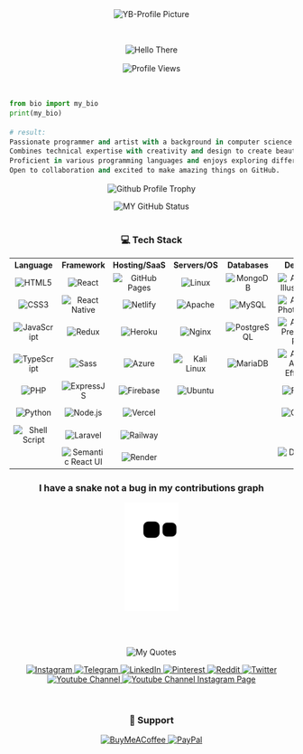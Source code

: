 <!-- Profile Thumbnail -->
<p align="center" width="100%"/>
<img align="center" src="https://github.com/whybe7/whybe7/assets/95445743/69f76d81-1216-45af-8cd6-391787e059d6" alt="YB-Profile Picture"/> 
</p>
<br>

<!-- Greeting -->
<p align="center"><img align="center" src="https://readme-typing-svg.demolab.com/?color=fe428e&center=true&lines=Hello%20There;I%27m+whybe+for+short+just+'YB'" alt="Hello There"/></p>

<!-- Profile views -->
<p align="center"> 
    <img align="center" height="25px" src="https://komarev.com/ghpvc/?username=whybe7&label=Profile%20views&color=d6094e&style=for-the-badge"         alt="Profile Views" /> 
</p>
<br>

```python
from bio import my_bio
print(my_bio)

# result:
Passionate programmer and artist with a background in computer science and fine arts.
Combines technical expertise with creativity and design to create beautiful things both in code and on paper.
Proficient in various programming languages and enjoys exploring different mediums and styles of art.
Open to collaboration and excited to make amazing things on GitHub.
```

<p align="center"/>
<img align="center" src="https://github-profile-trophy.vercel.app/?username=vvhybe&theme=radical&row=1&column=7&no-frame=true" alt="Github Profile Trophy" height="120px"/> 
</p>

<div width="100%" align="center"/>
    <img height="200px"
       src="https://github-readme-streak-stats.herokuapp.com/?user=vvhybe&theme=transparent&hide_border=false" alt="MY GitHub Status"/>
</div>

<!-- <div width="100%" align="center"/>
  <img height="160px"
       src="https://github-readme-stats.vercel.app/api/top-langs?username=whybe7&show_icons=true&locale=en&layout=compact&theme=transparent" alt="whybe7" />
  <img height="160px"
       src="https://github-readme-stats.vercel.app/api?username=whybe7&theme=transparent&hide_border=false&include_all_commits=true&count_private=true" alt="MY GitHub stats"/>
  <img height="160px"
       src="https://gtce.itsvg.in/api?username=vvhybe7&theme=transparent&hide_border=false&include_all_commits=true&count_private=true" alt="MY GitHub stats"/>
</div> -->
<br>

<!-- Tech Stack -->
<h3 align="center">💻 Tech Stack</h3>

<table align="center">
        <tr>
            <th>Language</th>
            <th>Framework</th>
            <th>Hosting/SaaS</th>
            <th>Servers/OS</th>
            <th>Databases</th>
            <th>Design</th>
            <th>Others</th>
        </tr>
        <tr>
            <!-- HTML5 -->
            <td align="center"><img src="https://img.shields.io/badge/html5-%23E34F26.svg?style=flat-square&logo=html5&logoColor=white" alt="HTML5"/></td>
            <!-- React -->
            <td align="center"><img src="https://img.shields.io/badge/react-%2320232a.svg?style=flat-square&logo=react&logoColor=%2361DAFB" alt="React"/></td>
            <!-- GitHub Pages -->
            <td align="center"><img src="https://img.shields.io/badge/github_pages-%23327FC7.svg?style=flat-square&logo=github&logoColor=white" alt="GitHub Pages"/></td>
            <!-- Linux -->
            <td align="center"><img src="https://img.shields.io/badge/linux-%23FCC624.svg?style=flat-square&logo=linux&logoColor=black" alt="Linux"/></td>
            <!-- MongoDB -->
            <td align="center"><img src="https://img.shields.io/badge/mongodb-%2347A248.svg?style=flat-square&logo=mongodb&logoColor=white" alt="MongoDB"/></td>
            <!-- Adobe Illustrator -->
            <td align="center"><img src="https://img.shields.io/badge/adobe_illustrator-%23FF9A00.svg?style=flat-square&logo=adobe-illustrator&logoColor=white" alt="Adobe Illustrator"/></td>
            <!-- GitLab -->
            <td align="center"><img src="https://img.shields.io/badge/gitlab-%23181717.svg?style=flat-square&logo=gitlab&logoColor=white" alt="GitLab"/></td>
        </tr>
        <tr>
            <!-- CSS3 -->
            <td align="center"><img src="https://img.shields.io/badge/css3-%231572B6.svg?style=flat-square&logo=css3&logoColor=white" alt="CSS3"/></td>
            <!-- React Native -->
            <td align="center"><img src="https://img.shields.io/badge/react_native-%2320232a.svg?style=flat-square&logo=react&logoColor=%2361DAFB" alt="React Native"/></td>
            <!-- Netlify -->
            <td align="center"><img src="https://img.shields.io/badge/netlify-%23000000.svg?style=flat-square&logo=netlify&logoColor=white" alt="Netlify"/></td>
            <!-- Apache -->
            <td align="center"><img src="https://img.shields.io/badge/apache-%23D42029.svg?style=flat-square&logo=apache&logoColor=white" alt="Apache"/></td>
            <!-- MySQL -->
            <td align="center"><img src="https://img.shields.io/badge/mysql-%2300f.svg?style=flat-square&logo=mysql&logoColor=white" alt="MySQL"/></td>
            <!-- Adobe Photoshop -->
            <td align="center"><img src="https://img.shields.io/badge/adobe_photoshop-%2331A8FF.svg?style=flat-square&logo=adobe-photoshop&logoColor=white" alt="Adobe Photoshop"/></td>
            <!-- Docker -->
            <td align="center"><img src="https://img.shields.io/badge/docker-%230db7ed.svg?style=flat-square&logo=docker&logoColor=white" alt="Docker"/></td>
        </tr>
        <tr>
            <!-- JavaScript -->
            <td align="center"><img src="https://img.shields.io/badge/javascript-%23323330.svg?style=flat-square&logo=javascript&logoColor=%23F7DF1E" alt="JavaScript"/></td>
            <!-- Redux -->
            <td align="center"><img src="https://img.shields.io/badge/redux-%23593d88.svg?style=flat-square&logo=redux&logoColor=white" alt="Redux"/></td>
            <!-- Heroku -->
            <td align="center"><img src="https://img.shields.io/badge/heroku-%23430098.svg?style=flat-square&logo=heroku&logoColor=white" alt="Heroku"/></td>
            <!-- Nginx -->
            <td align="center"><img src="https://img.shields.io/badge/nginx-%23009639.svg?style=flat-square&logo=nginx&logoColor=white" alt="Nginx"/></td>
            <!-- PostgreSQL -->
            <td align="center"><img src="https://img.shields.io/badge/postgresql-%23316192.svg?style=flat-square&logo=postgresql&logoColor=white" alt="PostgreSQL"/></td>
            <!-- Adobe Premiere Pro -->
            <td align="center"><img src="https://img.shields.io/badge/adobe_premiere_pro-%23EA77FF.svg?style=flat-square&logo=adobe-premiere-pro&logoColor=white" alt="Adobe Premiere Pro"/></td>
            <!-- Kubernetes -->
            <td align="center"><img src="https://img.shields.io/badge/kubernetes-%23326ce5.svg?style=flat-square&logo=kubernetes&logoColor=white" alt="Kubernetes"/></td>
        </tr>
        <tr>
            <!-- TypeScript -->
            <td align="center"><img src="https://img.shields.io/badge/typescript-%23007ACC.svg?style=flat-square&logo=typescript&logoColor=white" alt="TypeScript"/></td>
            <!-- Sass -->
            <td align="center"><img src="https://img.shields.io/badge/sass-%23CC6699.svg?style=flat-square&logo=sass&logoColor=white" alt="Sass"/></td>
            <!-- Azure -->
            <td align="center"><img src="https://img.shields.io/badge/azure-%230072C6.svg?style=flat-square&logo=azure-devops&logoColor=white" alt="Azure"/></td>
            <!-- Kali Linux -->
            <td align="center"><img src="https://img.shields.io/badge/kali_linux-%231A1A1A.svg?style=flat-square&logo=kali-linux&logoColor=white" alt="Kali Linux"/></td>
            <!-- MariaDB -->
            <td align="center"><img src="https://img.shields.io/badge/mariadb-%2300f.svg?style=flat-square&logo=mariadb&logoColor=white" alt="MariaDB"/></td>
            <!-- Adobe After Effects -->
            <td align="center"><img src="https://img.shields.io/badge/adobe_after_effects-%23FF9999.svg?style=flat-square&logo=adobe-after-effects&logoColor=white" alt="Adobe After Effects"/>               </td>
            <!-- NPM -->
            <td align="center"><img src="https://img.shields.io/badge/npm-%23000000.svg?style=flat-square&logo=npm&logoColor=white" alt="NPM"/></td>
        </tr>
        <tr>
            <!-- PHP -->
            <td align="center"><img src="https://img.shields.io/badge/php-%23777BB4.svg?style=flat-square&logo=php&logoColor=white" alt="PHP"/></td>
            <!-- Express -->
            <td align="center"><img src="https://img.shields.io/badge/express.js-%23404d59.svg?style=flat-square&logo=express&logoColor=%2361DAFB" alt="ExpressJS"/></td>
            <!-- Firebase -->
            <td align="center"><img src="https://img.shields.io/badge/firebase-%23039BE5.svg?style=flat-square&logo=firebase" alt="Firebase"/></td>
            <!-- Ubuntu -->
            <td align="center"><img src="https://img.shields.io/badge/ubuntu-%23E95420.svg?style=flat-square&logo=ubuntu&logoColor=white" alt="Ubuntu"/></td>
            <!-- Null -->
            <td></td>
            <!-- Figma -->
            <td align="center"><img src="https://img.shields.io/badge/figma-%23F24E1E.svg?style=flat-square&logo=figma&logoColor=white" alt="Figma"/></td>
            <!-- Yarn -->
            <td align="center"><img src="https://img.shields.io/badge/yarn-%232187B6.svg?style=flat-square&logo=yarn&logoColor=white" alt="Yarn"/></td>
        </tr>
        <tr>
            <!-- Python -->
            <td align="center"><img src="https://img.shields.io/badge/python-%2314354C.svg?style=flat-square&logo=python&logoColor=white" alt="Python"/></td>
            <!-- Node.js -->
            <td align="center"><img src="https://img.shields.io/badge/node.js-%2343853D.svg?style=flat-square&logo=node.js&logoColor=white" alt="Node.js"/></td>
            <!-- Vercel -->
            <td align="center"><img src="https://img.shields.io/badge/vercel-%23000000.svg?style=flat-square&logo=vercel&logoColor=white" alt="Vercel"/></td>
            <!-- NULL -->
            <td></td>
            <!-- NULL -->
            <td></td>
            <!-- Canva -->
            <td align="center"><img src="https://img.shields.io/badge/canva-%2300C4CC.svg?style=flat-square&logo=canva&logoColor=white" alt="Canva"/></td>
            <!-- Markdown -->
            <td align="center"><img src="https://img.shields.io/badge/markdown-%23000000.svg?style=flat-square&logo=markdown&logoColor=white" alt="Markdown"/></td>
        </tr>
        <tr>
            <!-- Shell Script -->
            <td align="center"><img src="https://img.shields.io/badge/shell_script-%23121011.svg?style=flat-square&logo=gnu-bash&logoColor=white" alt="Shell Script"/></td>
            <!-- Laravel -->
            <td align="center"><img src="https://img.shields.io/badge/laravel-%23FF2D20.svg?style=flat-square&logo=laravel&logoColor=white" alt="Laravel"/></td>
            <!-- railway -->
            <td align="center"><img src="https://img.shields.io/badge/railway-%23000000.svg?style=flat-square&logo=railway&logoColor=white" alt="Railway"/></td>
            <!-- NULL -->
            <td></td>
            <!-- NULL -->
            <td></td>
            <!-- NULL -->
            <td></td>
            <!-- Postman -->
            <td align="center"><img src="https://img.shields.io/badge/postman-%23FF6C37.svg?style=flat-square&logo=postman&logoColor=white" alt="Postman"/></td>
        </tr>
        <tr>
            <!-- NULL -->
            <td></td>
            <!-- Semantic React UI -->
            <td align="center"><img src="https://img.shields.io/badge/semantic--ui--react-%23535C6E.svg?style=flat-square&logo=semantic-ui-react&logoColor=white" alt="Semantic React UI"/></td>
            <!-- render -->
            <td align="center"><img src="https://img.shields.io/badge/render-%23000000.svg?style=flat-square&logo=render&logoColor=white" alt="Render"/></td>
            <!-- NULL -->
            <td></td>
            <!-- NULL -->
            <td></td>
            <!-- Dribbble -->
            <td align="center"><img src="https://img.shields.io/badge/Dribbble-EA4C89?style=flat-square&logo=dribbble&logoColor=white" alt="Dribbble"/></td>
            <!-- GIT -->
            <td align="center"><img src="https://img.shields.io/badge/git-%23EE3000.svg?style=flat-square&logo=git&logoColor=white" alt="GIT"/></td>
        </tr>
</table> 

<h3 align="center">I have a snake not a bug in my contributions graph</h3>

<p align="center"><img align="center" src="https://github.com/vvhybe/vvhybe/blob/output/github-contribution-grid-snake.svg" alt="Snake eating your contributions graph" /></p>
<br>
<br>

<!-- Quotes -->
<p align="center" width="100%">
    <img align="center" src="https://readme-typing-svg.demolab.com/?color=0e75b6&center=true&lines=The+Long+is+boring;but+the+Short+is+simple.;--;Programming+is+the+art+of+weaving;intricate+lines+of+code;but+development+is+the+symphony;where+vision+and+execution+harmonize"
    alt="My Quotes"/>
</p>

<!-- Socila Media Links -->
<p align="center">
  <a href="https://instagram.com/vvhybee">
    <img src="https://img.shields.io/badge/%40vvhybe-%23E1306C.svg?logo=Instagram&logoColor=white" alt="Instagram"/>
  </a>
  <a href="https://t.me/vvhybe">
    <img src="https://img.shields.io/badge/%40vvhybe-%230088cc.svg?logo=Telegram&logoColor=white" alt="Telegram"/>
  </a>
  <a href="https://linkedin.com/in/yassinebouba">
    <img src="https://img.shields.io/badge/LinkedIn-%230077B5.svg?logo=linkedin&logoColor=white" alt="LinkedIn"/>
  </a>
  <a href="https://pinterest.com/whybe7">
    <img src="https://img.shields.io/badge/Pinterest-%23E60023.svg?logo=Pinterest&logoColor=white" alt="Pinterest"/>
  </a>
  <a href="https://reddit.com/user/whybe7">
    <img src="https://img.shields.io/badge/Reddit-%23FF4500.svg?logo=Reddit&logoColor=white" alt="Reddit"/>
  </a>
  <a href="https://twitter.com/vvhybe">
    <img src="https://img.shields.io/badge/Twitter-%231DA1F2.svg?logo=Twitter&logoColor=white" alt="Twitter"/>
  </a>
  <a href="https://youtube.com/@codepathe">
    <img src="https://img.shields.io/badge/Code%20Path-%23FF0000.svg?logo=Youtube&logoColor=white" alt="Youtube Channel"/>
  </a>
  <a href="https://instagram.com/codepathe">
    <img src="https://img.shields.io/badge/%40codepathe-%23E1306C.svg?logo=Instagram&logoColor=white" alt="Youtube Channel Instagram Page"/>
  </a>
</p>
<br>

<h3 align="center">🍩 Support</h3>
<p align="center">
  <a href="https://buymeacoffee.com/whybe">
    <img src="https://img.shields.io/badge/Buy%20Me%20a%20Coffee-ffdd00?style=for-the-badge&logo=buy-me-a-coffee&logoColor=black" alt="BuyMeACoffee"/>
  </a>
  <a href="https://paypal.me/yassinebouba">
    <img src="https://img.shields.io/badge/PayPal-00457C?style=for-the-badge&logo=paypal&logoColor=white" alt="PayPal"/>
  </a>
</p>
